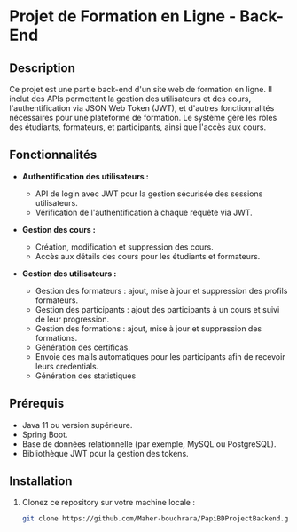 # Projet de Formation en Ligne - Back-End

## Description

Ce projet est une partie back-end d'un site web de formation en ligne. Il inclut des APIs permettant la gestion des utilisateurs et des cours, l'authentification via JSON Web Token (JWT), et d'autres fonctionnalités nécessaires pour une plateforme de formation. Le système gère les rôles des étudiants, formateurs, et participants, ainsi que l'accès aux cours.

## Fonctionnalités

- **Authentification des utilisateurs :**
  - API de login avec JWT pour la gestion sécurisée des sessions utilisateurs.
  - Vérification de l'authentification à chaque requête via JWT.

- **Gestion des cours :**
  - Création, modification et suppression des cours.
  - Accès aux détails des cours pour les étudiants et formateurs.

- **Gestion des utilisateurs :**
  - Gestion des formateurs : ajout, mise à jour et suppression des profils formateurs.
  - Gestion des participants : ajout des participants à un cours et suivi de leur progression.
  - Gestion des formations : ajout, mise à jour et suppression des formations.
  - Génération des certificas.
  - Envoie des mails automatiques pour les participants afin de recevoir leurs credentials.
  - Génération des statistiques

## Prérequis

- Java 11 ou version supérieure.
- Spring Boot.
- Base de données relationnelle (par exemple, MySQL ou PostgreSQL).
- Bibliothèque JWT pour la gestion des tokens.

## Installation

1. Clonez ce repository sur votre machine locale :

   ```bash
   git clone https://github.com/Maher-bouchrara/PapiBDProjectBackend.git
